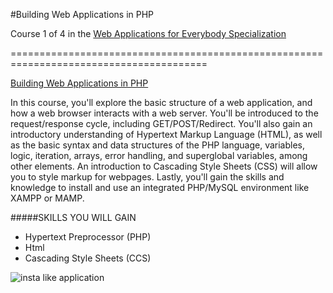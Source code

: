 #Building Web Applications in PHP

Course 1 of 4 in the [Web Applications for Everybody Specialization](https://www.coursera.org/specializations/web-applications) 

========================================================================================


[Building Web Applications in PHP](#https://www.coursera.org/learn/web-applications-php)

In this course, you'll explore the basic structure of a web application, and how a web browser interacts with a web server. You'll be introduced to the request/response cycle, including GET/POST/Redirect. You'll also gain an introductory understanding of Hypertext Markup Language (HTML), as well as the basic syntax and data structures of the PHP language, variables, logic, iteration, arrays, error handling, and superglobal variables, among other elements. An introduction to Cascading Style Sheets (CSS) will allow you to style markup for webpages. Lastly, you'll gain the skills and knowledge to install and use an integrated PHP/MySQL environment like XAMPP or MAMP.

#####SKILLS YOU WILL GAIN
* Hypertext Preprocessor (PHP)
* Html
* Cascading Style Sheets (CCS)

![insta like application](https://github.com/HimashiNethinikaRodrigo/Building-Web-Applications-in-PHP-answer-key/blob/main/BuildingWebApplicationsInPHP/certificate.jpeg?raw=true)